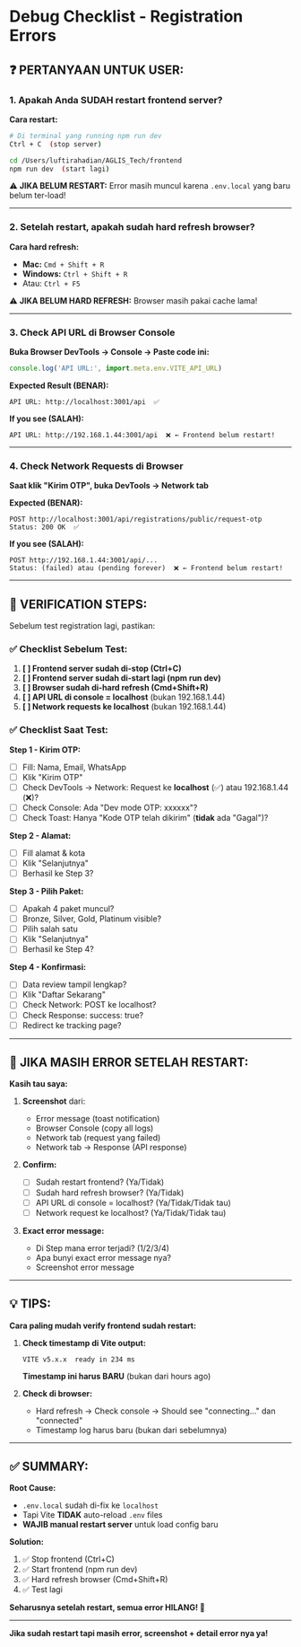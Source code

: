 # Debug Checklist - Registration Errors

## ❓ **PERTANYAAN UNTUK USER:**

### **1. Apakah Anda SUDAH restart frontend server?**

**Cara restart:**
```bash
# Di terminal yang running npm run dev
Ctrl + C  (stop server)

cd /Users/luftirahadian/AGLIS_Tech/frontend
npm run dev  (start lagi)
```

⚠️ **JIKA BELUM RESTART:** Error masih muncul karena `.env.local` yang baru belum ter-load!

---

### **2. Setelah restart, apakah sudah hard refresh browser?**

**Cara hard refresh:**
- **Mac:** `Cmd + Shift + R`
- **Windows:** `Ctrl + Shift + R`  
- Atau: `Ctrl + F5`

⚠️ **JIKA BELUM HARD REFRESH:** Browser masih pakai cache lama!

---

### **3. Check API URL di Browser Console**

**Buka Browser DevTools → Console → Paste code ini:**
```javascript
console.log('API URL:', import.meta.env.VITE_API_URL)
```

**Expected Result (BENAR):**
```
API URL: http://localhost:3001/api  ✅
```

**If you see (SALAH):**
```
API URL: http://192.168.1.44:3001/api  ❌ ← Frontend belum restart!
```

---

### **4. Check Network Requests di Browser**

**Saat klik "Kirim OTP", buka DevTools → Network tab**

**Expected (BENAR):**
```
POST http://localhost:3001/api/registrations/public/request-otp
Status: 200 OK  ✅
```

**If you see (SALAH):**
```
POST http://192.168.1.44:3001/api/...
Status: (failed) atau (pending forever)  ❌ ← Frontend belum restart!
```

---

## 🎯 **VERIFICATION STEPS:**

Sebelum test registration lagi, pastikan:

### ✅ **Checklist Sebelum Test:**

1. **[ ] Frontend server sudah di-stop (Ctrl+C)**
2. **[ ] Frontend server sudah di-start lagi (npm run dev)**
3. **[ ] Browser sudah di-hard refresh (Cmd+Shift+R)**
4. **[ ] API URL di console = localhost** (bukan 192.168.1.44)
5. **[ ] Network requests ke localhost** (bukan 192.168.1.44)

### ✅ **Checklist Saat Test:**

**Step 1 - Kirim OTP:**
- [ ] Fill: Nama, Email, WhatsApp
- [ ] Klik "Kirim OTP"
- [ ] Check DevTools → Network: Request ke **localhost** (✅) atau 192.168.1.44 (❌)?
- [ ] Check Console: Ada "Dev mode OTP: xxxxxx"?
- [ ] Check Toast: Hanya "Kode OTP telah dikirim" (**tidak** ada "Gagal")?

**Step 2 - Alamat:**
- [ ] Fill alamat & kota
- [ ] Klik "Selanjutnya"
- [ ] Berhasil ke Step 3?

**Step 3 - Pilih Paket:**
- [ ] Apakah 4 paket muncul?
- [ ] Bronze, Silver, Gold, Platinum visible?
- [ ] Pilih salah satu
- [ ] Klik "Selanjutnya"
- [ ] Berhasil ke Step 4?

**Step 4 - Konfirmasi:**
- [ ] Data review tampil lengkap?
- [ ] Klik "Daftar Sekarang"
- [ ] Check Network: POST ke localhost?
- [ ] Check Response: success: true?
- [ ] Redirect ke tracking page?

---

## 🚨 **JIKA MASIH ERROR SETELAH RESTART:**

**Kasih tau saya:**

1. **Screenshot** dari:
   - Error message (toast notification)
   - Browser Console (copy all logs)
   - Network tab (request yang failed)
   - Network tab → Response (API response)

2. **Confirm:**
   - [ ] Sudah restart frontend? (Ya/Tidak)
   - [ ] Sudah hard refresh browser? (Ya/Tidak)
   - [ ] API URL di console = localhost? (Ya/Tidak/Tidak tau)
   - [ ] Network request ke localhost? (Ya/Tidak/Tidak tau)

3. **Exact error message:**
   - Di Step mana error terjadi? (1/2/3/4)
   - Apa bunyi exact error message nya?
   - Screenshot error message

---

## 💡 **TIPS:**

**Cara paling mudah verify frontend sudah restart:**

1. **Check timestamp di Vite output:**
   ```
   VITE v5.x.x  ready in 234 ms
   ```
   **Timestamp ini harus BARU** (bukan dari hours ago)

2. **Check di browser:**
   - Hard refresh → Check console → Should see "connecting..." dan "connected"
   - Timestamp log harus baru (bukan dari sebelumnya)

---

## ✅ **SUMMARY:**

**Root Cause:**  
- `.env.local` sudah di-fix ke `localhost`
- Tapi Vite **TIDAK** auto-reload `.env` files
- **WAJIB manual restart server** untuk load config baru

**Solution:**
1. ✅ Stop frontend (Ctrl+C)
2. ✅ Start frontend (npm run dev)
3. ✅ Hard refresh browser (Cmd+Shift+R)
4. ✅ Test lagi

**Seharusnya setelah restart, semua error HILANG! 🎉**

---

**Jika sudah restart tapi masih error, screenshot + detail error nya ya!**

